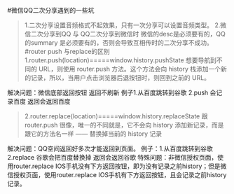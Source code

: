 #微信QQ二次分享遇到的一些坑
>1.二次分享设置音频格式不起效果，只有一次分享可以设置音频类型。
>2.微信二次分享到QQ 与 QQ二次分享到微信时
    微信的desc是必须要有的，QQ的summary 是必须要有的，否则会导致互相传时的二次分享不成功。
#router  push 与replace的区别
>1.router.push(location)=====window.history.pushState
想要导航到不同的 URL，则使用 router.push 方法。这个方法会向 history 栈添加一个新的记录，所以，当用户点击浏览器后退按钮时，则回到之前的 URL。

解决问题：微信底部返回按钮 返回不刷新
例子1.从百度跳转到谷歌 2.push 会记录百度 返回会返回百度



>2.router.replace(location)=====window.history.replaceState
跟 router.push 很像，唯一的不同就是，它不会向 history 添加新记录，而是跟它的方法名一样 —— 替换掉当前的 history 记录

解决问题：QQ空间返回好多次才能返回到页面。
例子：1.从百度跳转到谷歌 2.replace 谷歌会把百度替换掉 返回会返回谷歌
特殊问题：非微信授权页面，使用router.replace IOS手机没有下方返回按钮，即为没有记录之前history；但是微信授权页面，使用router.replace IOS手机有下方返回按钮，且会记录之前history记录。
